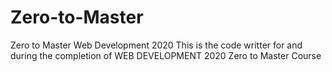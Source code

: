 # Zero-to-Master
Zero to Master Web Development 2020
This is the code writter for and during the completion of WEB DEVELOPMENT 2020 Zero to Master Course
